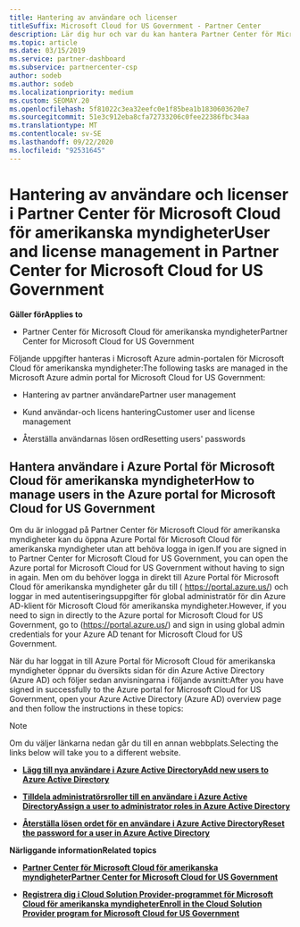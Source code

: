```yaml
---
title: Hantering av användare och licenser
titleSuffix: Microsoft Cloud for US Government - Partner Center
description: Lär dig hur och var du kan hantera Partner Center för Microsoft Cloud för amerikanska myndighets partners, kunder och licenser, samt återställning av lösen ord.
ms.topic: article
ms.date: 03/15/2019
ms.service: partner-dashboard
ms.subservice: partnercenter-csp
author: sodeb
ms.author: sodeb
ms.localizationpriority: medium
ms.custom: SEOMAY.20
ms.openlocfilehash: 5f81022c3ea32eefc0e1f85bea1b1830603620e7
ms.sourcegitcommit: 51e3c912eba8cfa72733206c0fee22386fbc34aa
ms.translationtype: MT
ms.contentlocale: sv-SE
ms.lasthandoff: 09/22/2020
ms.locfileid: "92531645"
---
```

# <a name="user-and-license-management-in-partner-center-for-microsoft-cloud-for-us-government"></a><span data-ttu-id="8c779-103">Hantering av användare och licenser i Partner Center för Microsoft Cloud för amerikanska myndigheter</span><span class="sxs-lookup"><span data-stu-id="8c779-103">User and license management in Partner Center for Microsoft Cloud for US Government</span></span>

<span data-ttu-id="8c779-104">**Gäller för**</span><span class="sxs-lookup"><span data-stu-id="8c779-104">**Applies to**</span></span>

- <span data-ttu-id="8c779-105">Partner Center för Microsoft Cloud för amerikanska myndigheter</span><span class="sxs-lookup"><span data-stu-id="8c779-105">Partner Center for Microsoft Cloud for US Government</span></span>

<span data-ttu-id="8c779-106">Följande uppgifter hanteras i Microsoft Azure admin-portalen för Microsoft Cloud för amerikanska myndigheter:</span><span class="sxs-lookup"><span data-stu-id="8c779-106">The following tasks are managed in the Microsoft Azure admin portal for Microsoft Cloud for US Government:</span></span>

- <span data-ttu-id="8c779-107">Hantering av partner användare</span><span class="sxs-lookup"><span data-stu-id="8c779-107">Partner user management</span></span>

- <span data-ttu-id="8c779-108">Kund användar-och licens hantering</span><span class="sxs-lookup"><span data-stu-id="8c779-108">Customer user and license management</span></span>

- <span data-ttu-id="8c779-109">Återställa användarnas lösen ord</span><span class="sxs-lookup"><span data-stu-id="8c779-109">Resetting users' passwords</span></span>


## <a name="how-to-manage-users-in-the-azure-portal-for-microsoft-cloud-for-us-government"></a><span data-ttu-id="8c779-110">Hantera användare i Azure Portal för Microsoft Cloud för amerikanska myndigheter</span><span class="sxs-lookup"><span data-stu-id="8c779-110">How to manage users in the Azure portal for Microsoft Cloud for US Government</span></span>

<span data-ttu-id="8c779-111">Om du är inloggad på Partner Center för Microsoft Cloud för amerikanska myndigheter kan du öppna Azure Portal för Microsoft Cloud för amerikanska myndigheter utan att behöva logga in igen.</span><span class="sxs-lookup"><span data-stu-id="8c779-111">If you are signed in to Partner Center for Microsoft Cloud for US Government, you can open the Azure portal for Microsoft Cloud for US Government without having to sign in again.</span></span> <span data-ttu-id="8c779-112">Men om du behöver logga in direkt till Azure Portal för Microsoft Cloud för amerikanska myndigheter går du till ( https://portal.azure.us/) och loggar in med autentiseringsuppgifter för global administratör för din Azure AD-klient för Microsoft Cloud för amerikanska myndigheter.</span><span class="sxs-lookup"><span data-stu-id="8c779-112">However, if you need to sign in directly to the Azure portal for Microsoft Cloud for US Government, go to (https://portal.azure.us/) and sign in using global admin credentials for your Azure AD tenant for Microsoft Cloud for US Government.</span></span>

<span data-ttu-id="8c779-113">När du har loggat in till Azure Portal för Microsoft Cloud för amerikanska myndigheter öppnar du översikts sidan för din Azure Active Directory (Azure AD) och följer sedan anvisningarna i följande avsnitt:</span><span class="sxs-lookup"><span data-stu-id="8c779-113">After you have signed in successfully to the Azure portal for Microsoft Cloud for US Government, open your Azure Active Directory (Azure AD) overview page and then follow the instructions in these topics:</span></span>

> [!NOTE]  
> <span data-ttu-id="8c779-114">Om du väljer länkarna nedan går du till en annan webbplats.</span><span class="sxs-lookup"><span data-stu-id="8c779-114">Selecting the links below will take you to a different website.</span></span> 

-  [<span data-ttu-id="8c779-115">**Lägg till nya användare i Azure Active Directory**</span><span class="sxs-lookup"><span data-stu-id="8c779-115">**Add new users to Azure Active Directory**</span></span>](/azure/active-directory/active-directory-users-create-azure-portal)

-  [<span data-ttu-id="8c779-116">**Tilldela administratörsroller till en användare i Azure Active Directory**</span><span class="sxs-lookup"><span data-stu-id="8c779-116">**Assign a user to administrator roles in Azure Active Directory**</span></span>](/azure/active-directory/active-directory-users-assign-role-azure-portal)

-  [<span data-ttu-id="8c779-117">**Återställa lösen ordet för en användare i Azure Active Directory**</span><span class="sxs-lookup"><span data-stu-id="8c779-117">**Reset the password for a user in Azure Active Directory**</span></span>](/azure/active-directory/active-directory-users-reset-password-azure-portal)

<span data-ttu-id="8c779-118">**Närliggande information**</span><span class="sxs-lookup"><span data-stu-id="8c779-118">**Related topics**</span></span>

-  [<span data-ttu-id="8c779-119">**Partner Center för Microsoft Cloud för amerikanska myndigheter**</span><span class="sxs-lookup"><span data-stu-id="8c779-119">**Partner Center for Microsoft Cloud for US Government**</span></span>](partner-center-for-microsoft-us-govt-cloud.md)

-  [<span data-ttu-id="8c779-120">**Registrera dig i Cloud Solution Provider-programmet för Microsoft Cloud för amerikanska myndigheter**</span><span class="sxs-lookup"><span data-stu-id="8c779-120">**Enroll in the Cloud Solution Provider program for Microsoft Cloud for US Government**</span></span>](enroll-in-csp-for-microsoft-us-govt-cloud.md)